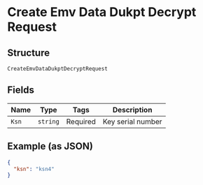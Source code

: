
# Create Emv Data Dukpt Decrypt Request

## Structure

`CreateEmvDataDukptDecryptRequest`

## Fields

| Name | Type | Tags | Description |
|  --- | --- | --- | --- |
| `Ksn` | `string` | Required | Key serial number |

## Example (as JSON)

```json
{
  "ksn": "ksn4"
}
```

